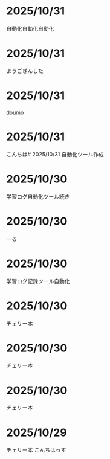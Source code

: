 # 2025/10/31
自動化自動化自動化

# 2025/10/31
ようござんした

# 2025/10/31
doumo

# 2025/10/31
こんちは# 2025/10/31
自動化ツール作成
# 2025/10/30
学習ログ自動化ツール続き
# 2025/10/30
ーる
# 2025/10/30
学習ログ記録ツール自動化
# 2025/10/30
チェリー本
# 2025/10/30
チェリー本
# 2025/10/30
チェリー本
# 2025/10/29
チェリー本
こんちはっす
